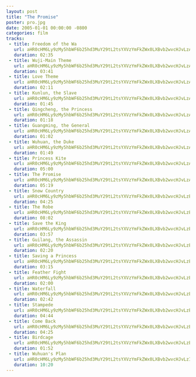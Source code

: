 ```yaml
---
layout: post
title: "The Promise"
poster: pro.jpg
date: 2005-01-01 00:00:00 -0800
categories: film
tracks:
 - title: Freedom of the Wa
   url: aHR0cHM6Ly9zMy5hbWF6b25hd3MuY29tL2tsYXVzYmFkZWx0LXBvb2wvcHJvLzAxIEZyZWVkb20gb2YgdGhlIFdhLm1wMw==
   duration: 02:35
 - title: Wuji-Main Theme
   url: aHR0cHM6Ly9zMy5hbWF6b25hd3MuY29tL2tsYXVzYmFkZWx0LXBvb2wvcHJvLzAyIFd1amktTWFpbiBUaGVtZS5tcDM=
   duration: 03:41
 - title: Love Theme
   url: aHR0cHM6Ly9zMy5hbWF6b25hd3MuY29tL2tsYXVzYmFkZWx0LXBvb2wvcHJvLzAzIExvdmUgVGhlbWUubXAz
   duration: 02:11
 - title: Kunlun, the Slave
   url: aHR0cHM6Ly9zMy5hbWF6b25hd3MuY29tL2tsYXVzYmFkZWx0LXBvb2wvcHJvLzA0IEt1bmx1biwgdGhlIFNsYXZlLm1wMw==
   duration: 01:45
 - title: Qingcheng, the Princess
   url: aHR0cHM6Ly9zMy5hbWF6b25hd3MuY29tL2tsYXVzYmFkZWx0LXBvb2wvcHJvLzA1IFFpbmdjaGVuZywgdGhlIFByaW5jZXNzLm1wMw==
   duration: 01:18
 - title: Guangming, the General
   url: aHR0cHM6Ly9zMy5hbWF6b25hd3MuY29tL2tsYXVzYmFkZWx0LXBvb2wvcHJvLzA2IEd1YW5nbWluZywgdGhlIEdlbmVyYWwubXAz
   duration: 01:02
 - title: Wuhuan, the Duke
   url: aHR0cHM6Ly9zMy5hbWF6b25hd3MuY29tL2tsYXVzYmFkZWx0LXBvb2wvcHJvLzA3IFd1aHVhbiwgdGhlIER1a2UubXAz
   duration: 01:49
 - title: Princess Kite
   url: aHR0cHM6Ly9zMy5hbWF6b25hd3MuY29tL2tsYXVzYmFkZWx0LXBvb2wvcHJvLzA4IFByaW5jZXNzIEtpdGUubXAz
   duration: 05:00
 - title: The Promise
   url: aHR0cHM6Ly9zMy5hbWF6b25hd3MuY29tL2tsYXVzYmFkZWx0LXBvb2wvcHJvLzA5IFRoZSBQcm9taXNlLm1wMw==
   duration: 05:19
 - title: Snow Country
   url: aHR0cHM6Ly9zMy5hbWF6b25hd3MuY29tL2tsYXVzYmFkZWx0LXBvb2wvcHJvLzEwIFNub3cgQ291bnRyeS5tcDM=
   duration: 04:25
 - title: The Robe
   url: aHR0cHM6Ly9zMy5hbWF6b25hd3MuY29tL2tsYXVzYmFkZWx0LXBvb2wvcHJvLzExIFRoZSBSb2JlLm1wMw==
   duration: 08:02
 - title: Save the King
   url: aHR0cHM6Ly9zMy5hbWF6b25hd3MuY29tL2tsYXVzYmFkZWx0LXBvb2wvcHJvLzEyIFNhdmUgdGhlIEtpbmcubXAz
   duration: 03:57
 - title: Guilang, the Assassin
   url: aHR0cHM6Ly9zMy5hbWF6b25hd3MuY29tL2tsYXVzYmFkZWx0LXBvb2wvcHJvLzEzIEd1aWxhbmcsIHRoZSBBc3Nhc3Npbi5tcDM=
   duration: 02:20
 - title: Saving a Princess
   url: aHR0cHM6Ly9zMy5hbWF6b25hd3MuY29tL2tsYXVzYmFkZWx0LXBvb2wvcHJvLzE0IFNhdmluZyBhIFByaW5jZXNzLm1wMw==
   duration: 03:15
 - title: Feather Fight
   url: aHR0cHM6Ly9zMy5hbWF6b25hd3MuY29tL2tsYXVzYmFkZWx0LXBvb2wvcHJvLzE1IEZlYXRoZXIgRmlnaHQubXAz
   duration: 02:00
 - title: Waterfall
   url: aHR0cHM6Ly9zMy5hbWF6b25hd3MuY29tL2tsYXVzYmFkZWx0LXBvb2wvcHJvLzE2IFdhdGVyZmFsbC5tcDM=
   duration: 02:42
 - title: Stampede
   url: aHR0cHM6Ly9zMy5hbWF6b25hd3MuY29tL2tsYXVzYmFkZWx0LXBvb2wvcHJvLzE3IFN0YW1wZWRlLm1wMw==
   duration: 04:44
 - title: Come Back
   url: aHR0cHM6Ly9zMy5hbWF6b25hd3MuY29tL2tsYXVzYmFkZWx0LXBvb2wvcHJvLzE4IENvbWUgQmFjay5tcDM=
   duration: 04:25
 - title: Birdcage
   url: aHR0cHM6Ly9zMy5hbWF6b25hd3MuY29tL2tsYXVzYmFkZWx0LXBvb2wvcHJvLzE5IEJpcmRjYWdlLm1wMw==
   duration: 01:52
 - title: Wuhuan's Plan
   url: aHR0cHM6Ly9zMy5hbWF6b25hd3MuY29tL2tsYXVzYmFkZWx0LXBvb2wvcHJvLzIwIFd1aHVhbidzIFBsYW4ubXAz
   duration: 10:20
---
```

